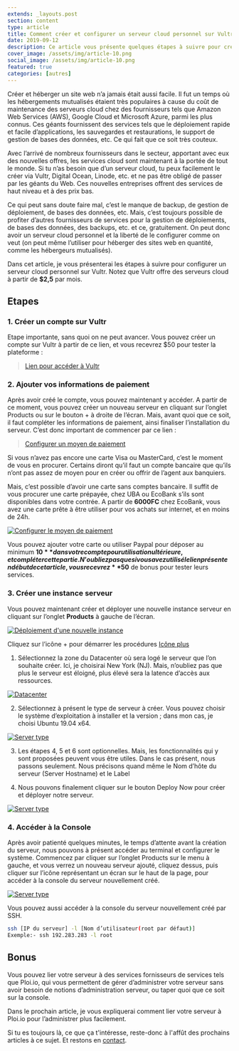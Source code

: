 ```yaml
---
extends: _layouts.post
section: content
type: article
title: Comment créer et configurer un serveur cloud personnel sur Vultr (VC2)
date: 2019-09-12
description: Ce article vous présente quelques étapes à suivre pour créer un serveur cloud personnel sur Vultr facilement et à moindre coût
cover_image: /assets/img/article-10.png
social_image: /assets/img/article-10.png
featured: true
categories: [autres]
---
```


Créer et héberger un site web n’a jamais était aussi facile. Il fut un temps où les hébergements mutualisés étaient très populaires à cause du coût de maintenance des serveurs cloud chez des fournisseurs tels que Amazon Web Services (AWS), Google Cloud et Microsoft Azure, parmi les plus connus. Ces géants fournissent des services tels que le déploiement rapide et facile d’applications, les sauvegardes et restaurations, le support de gestion de bases des données, etc. Ce qui fait que ce soit très couteux.

Avec l’arrivé de nombreux fournisseurs dans le secteur, apportant avec eux des nouvelles offres, les services cloud sont maintenant à la portée de tout le monde. Si tu n’as besoin que d’un serveur cloud, tu peux facilement le créer via Vultr, Digital Ocean, Linode, etc. et ne pas être obligé de passer par les géants du Web. Ces nouvelles entreprises offrent des services de haut niveau et à des prix bas.

Ce qui peut sans doute faire mal, c’est le manque de backup, de gestion de déploiement, de bases des données, etc. Mais, c’est toujours possible de profiter d’autres fournisseurs de services pour la gestion de déploiements, de bases des données, des backups, etc. et ce, gratuitement. On peut donc avoir un serveur cloud personnel et la liberté de le configurer comme on veut (on peut même l’utiliser pour héberger des sites web en quantité, comme les hébergeurs mutualisés).

Dans cet article, je vous présenterai les étapes à suivre pour configurer un serveur cloud personnel sur Vultr. Notez que Vultr offre des serveurs cloud à partir de **$2,5** par mois.

## Etapes

### 1. Créer un compte sur Vultr
Etape importante, sans quoi on ne peut avancer. Vous pouvez créer un compte sur Vultr à partir de ce lien, et vous recevrez $50 pour tester la plateforme :

> [Lien pour accéder à Vultr](https://www.vultr.com/?ref=7794562-4F)

<div>
	<ins class="adsbygoogle"
	    style="display:block"
	    data-ad-client="ca-pub-9554638137229612"
	    data-ad-slot="9573950571"
	    data-ad-format="auto"
	    data-full-width-responsive="true"></ins>
	<script>
	    (adsbygoogle = window.adsbygoogle || []).push({});
	</script>
</div>

### 2. Ajouter vos informations de paiement

Après avoir créé le compte, vous pouvez maintenant y accéder. A partir de ce moment, vous pouvez créer un nouveau serveur en cliquant sur l’onglet Products ou sur le bouton + à droite de l’écran.
Mais, avant quoi que ce soit, il faut compléter les informations de paiement, ainsi finaliser l’installation du serveur. C’est donc important de commencer par ce lien :

> [Configurer un moyen de paiement](https://my.vultr.com/billing/)

Si vous n’avez pas encore une carte Visa ou MasterCard, c’est le moment de vous en procurer. Certains diront qu’il faut un compte bancaire que qu’ils n’ont pas assez de moyen pour en créer ou offrir de l’agent aux banquiers.

Mais, c’est possible d’avoir une carte sans comptes bancaire. Il suffit de vous procurer une carte prépayée, chez UBA ou EcoBank s’ils sont disponibles dans votre contrée. A partir de **6000FC** chez EcoBank, vous avez une carte prête à être utiliser pour vos achats sur internet, et en moins de 24h.

[![Configurer le moyen de paiement](/assets/img/billings_fresh.png)](/assets/img/billings_fresh.png)

Vous pouvez ajouter votre carte ou utiliser Paypal pour déposer au minimum **$10** dans votre compte pour utilisation ultérieure, et compléter cette partie. N’oubliez pas que si vous avez utilisé le lien présent en début de cet article, vous recevrez **$50** de bonus pour tester leurs services.

### 3. Créer une instance serveur

Vous pouvez maintenant créer et déployer une nouvelle instance serveur en cliquant sur l’onglet **Products** à gauche de l’écran.

[![Déploiement d'une nouvelle instance](/assets/img/products_fresh.png)](/assets/img/products_fresh.png)

Cliquez sur l’icône + pour démarrer les procédures [Icône plus](/assets/img/plus_button.png)

1. Sélectionnez la zone du Datacenter où sera logé le serveur que l’on souhaite créer. Ici, je choisirai New York (NJ). Mais, n’oubliez pas que plus le serveur est éloigné, plus élevé sera la latence d’accès aux ressources.

[![Datacenter](/assets/img/choosing_location.png)](/assets/img/choosing_location.png)

2. Sélectionnez à présent le type de serveur à créer. Vous pouvez choisir le système d’exploitation à installer et la version ; dans mon cas, je choisi Ubuntu 19.04 x64.

<div>
	<ins class="adsbygoogle"
	    style="display:block"
	    data-ad-client="ca-pub-9554638137229612"
	    data-ad-slot="9573950571"
	    data-ad-format="auto"
	    data-full-width-responsive="true"></ins>
	<script>
	    (adsbygoogle = window.adsbygoogle || []).push({});
	</script>
</div>

[![Server type](/assets/img/server_type.png)](/assets/img/server_type.png)

3. Les étapes 4, 5 et 6 sont optionnelles. Mais, les fonctionnalités qui y sont proposées peuvent vous être utiles. Dans le cas présent, nous passons seulement. Nous précisons quand même le Nom d’hôte du serveur (Server Hostname) et le Label

4. Nous pouvons finalement cliquer sur le bouton Deploy Now pour créer et déployer notre serveur.

[![Server type](/assets/img/hostname.png)](/assets/img/hostname.png)

### 4. Accéder à la Console

Après avoir patienté quelques minutes, le temps d’attente avant la création du serveur, nous pouvons à présent accéder au terminal et configurer le système. Commencez par cliquer sur l’onglet Products sur le menu à gauche, et vous verrez un nouveau serveur ajouté, cliquez dessus, puis cliquer sur l’icône représentant un écran sur le haut de la page, pour accéder à la console du serveur nouvellement créé.

[![Server type](/assets/img/web_console.png)](/assets/img/web_console.png)

Vous pouvez aussi accéder à la console du serveur nouvellement créé par SSH.

```bash
ssh [IP du serveur] -l [Nom d’utilisateur(root par défaut)]
Exemple:- ssh 192.283.283 -l root
```

## Bonus

Vous pouvez lier votre serveur à des services fornisseurs de services tels que Ploi.io, qui vous permettent de gérer d’administrer votre serveur sans avoir besoin de notions d’administration serveur, ou taper quoi que ce soit sur la console.

Dans le prochain article, je vous expliquerai comment lier votre serveur à Ploi.io pour l’administrer plus facilement.

Si tu es toujours là, ce que ça t'intéresse, reste-donc à l'affût des prochains articles à ce sujet. Et restons en [contact](/contact/).

